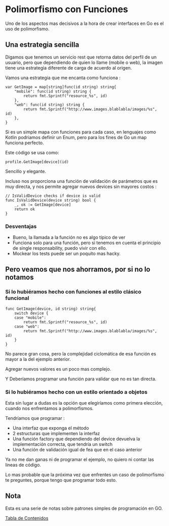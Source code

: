# Polimorfismo con Funciones

Uno de los aspectos mas decisivos a la hora de crear interfaces en Go es el uso de polimorfismo.

## Una estrategia sencilla

Digamos que tenemos un servicio rest que retorna datos del perfil de un usuario, pero que dependiendo de quien lo llame (mobile o web), la imagen tiene una estrategia diferente de carga de acuerdo al origen.

Vamos una estrategia que me encanta como funciona :

```
var GetImage = map[string]func(id string) string{
	"mobile": func(id string) string {
		return fmt.Sprintf("resource_%s", id)
	},
	"web": func(id string) string {
		return fmt.Sprintf("http://www.images.blablabla/images/%s", id)
	},
}
```

Si es un simple mapa con funciones para cada caso, en lenguajes como Kotlin podriamos definir un Enum, pero para los fines de Go un map funciona perfecto.

Este código se usa como:

```
profile.GetImage[device](id)
```

Sencillo y elegante.

Incluso nos proporciona una función de validación de parámetros que es muy directa, y nos permite agregar nuevos devices sin mayores costos :

```
// IsValidDevice checks if device is valid
func IsValidDevice(device string) bool {
	_, ok := GetImage[device]
	return ok
}
```

### Desventajas

* Bueno, la llamada a la función no es algo típico de ver
* Funciona solo para una función, pero si tenemos en cuenta el principio de single responsability, puedo vivir con ello.
* Mockear los tests puede ser un poquito mas hacky.

## Pero veamos que nos ahorramos, por si no lo notamos 

### Si lo hubiéramos hecho con funciones al estilo clásico funcional

```
func GetImage(device, id string) string{
	switch device {
	case "mobile":
		return fmt.Sprintf("resource_%s", id)
	case "web":
		return fmt.Sprintf("http://www.images.blablabla/images/%s", id)
	}
}
```

No parece gran cosa, pero la complejidad ciclomática de esa función es mayor a la del ejemplo anterior. 

Agregar nuevos valores es un poco mas complejo.

Y Deberíamos programar una función para validar que no es tan directa.

### Si lo hubiéramos hecho con un estilo orientado a objetos

Esta sin lugar a dudas es la opción que elegiríamos como primera elección, cuando nos enfrentamos a polimorfismos.

Tendríamos que programar :

* Una interfaz que exponga el método
* 2 estructuras que implementen la interfaz
* Una función factory que dependiendo del device devuelva la implementación correcta, que tendría un switch 
* Una función de validación igual de fea que en el caso anterior

Ya no me dan ganas ni de programar el ejemplo, no quiero ni contar las lineas de código.

Lo mas probable que la próxima vez que enfrentes un caso de polimorfismo te preguntes, porque tengo que programar todo esto.

## Nota

Esta es una serie de notas sobre patrones simples de programación en GO.

[Tabla de Contenidos](https://github.com/nmarsollier/go_index)
